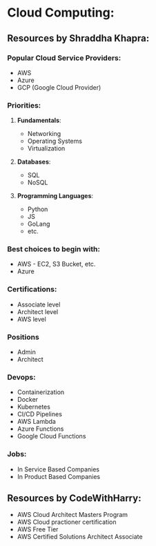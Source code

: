 # Cloud Computing:

## Resources by Shraddha Khapra:

### Popular Cloud Service Providers:

- AWS
- Azure
- GCP (Google Cloud Provider)

### Priorities:

1. **Fundamentals**:
   - Networking
   - Operating Systems
   - Virtualization
2. **Databases**:

   - SQL
   - NoSQL

3. **Programming Languages**:
   - Python
   - JS
   - GoLang
   - etc.

### Best choices to begin with:

- AWS - EC2, S3 Bucket, etc.
- Azure

### Certifications:

- Associate level
- Architect level
- AWS level

### Positions

- Admin
- Architect

### Devops:

- Containerization
- Docker
- Kubernetes
- CI/CD Pipelines
- AWS Lambda
- Azure Functions
- Google Cloud Functions

### Jobs:

- In Service Based Companies
- In Product Based Companies

## Resources by CodeWithHarry:

- AWS Cloud Architect Masters Program
- AWS Cloud practioner certification
- AWS Free Tier
- AWS Certified Solutions Architect Associate
